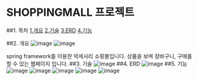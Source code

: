 # SHOPPINGMALL 프로젝트


##1. 목차
[1.개요](#2-개요)
[2.기술](#3-기술)
[3.ERD](#4-ERD)
[4.기능](#5-기능)

##2. 개요
![image](https://user-images.githubusercontent.com/96754807/152901012-356e510f-12b1-4396-892b-024743a7ba1d.png)
![image](https://user-images.githubusercontent.com/96754807/152901157-f6d2b48f-8de3-4845-bc1f-6472ec95006f.png)


spring framework를 이용한 악세사리 쇼핑몰입니다.
상품을 보며 장바구니, 구매를 할 수 있는 웹페이지 입니다.
##3. 기술
![image](https://user-images.githubusercontent.com/96754807/152901116-233b5700-9ab9-410e-ab8a-4f978d08a393.png)
##4. ERD
![image](https://user-images.githubusercontent.com/96754807/152901126-75e097eb-2639-48cc-9dd5-9f4b5b71fab0.png)
##5. 기능
![image](https://user-images.githubusercontent.com/96754807/152901051-d5d332a9-bd23-40cd-af35-adb2f349019f.png)
![image](https://user-images.githubusercontent.com/96754807/152901058-cdeab2c2-8bd3-474e-9079-d7c1899b367d.png)
![image](https://user-images.githubusercontent.com/96754807/152901071-3294a565-21ff-4f2f-ab3a-5ddb9bcf9dfa.png)
![image](https://user-images.githubusercontent.com/96754807/152901077-909afd6e-9cfc-431f-be4f-40f982621094.png)
![image](https://user-images.githubusercontent.com/96754807/152901085-ae3d7cb0-26ab-47c7-b030-addaa985474c.png)



